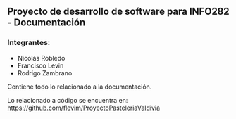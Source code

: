 ## Proyecto de desarrollo de software para INFO282 - Documentación

### Integrantes:
- Nicolás Robledo
- Francisco Levin
- Rodrigo Zambrano

Contiene todo lo relacionado a la documentación.

Lo relacionado a código se encuentra en: https://github.com/flevim/ProyectoPasteleriaValdivia
